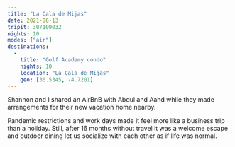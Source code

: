 ```yaml
---
title: "La Cala de Mijas"
date: 2021-06-13
tripit: 307109032
nights: 10
modes: ["air"]
destinations:
  -
    title: "Golf Academy condo"
    nights: 10
    location: "La Cala de Mijas"
    geo: [36.5345, -4.7201]
---
```


Shannon and I shared an AirBnB with Abdul and Aahd while they made arrangements for their new vacation home nearby.

Pandemic restrictions and work days made it feel more like a business trip than a holiday. Still, after 16 months without travel it was a welcome escape and outdoor dining let us socialize with each other as if life was normal.

